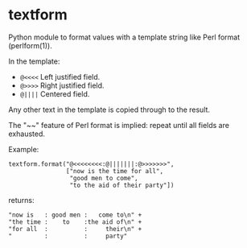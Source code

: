 # textform
Python module to format values with a template string
like Perl format (perlform(1)).

In the template:

 * `@<<<<`  Left justified field.
 * `@>>>>`  Right justified field.
 * `@||||`  Centered field.

Any other text in the template is copied through to the result.

The "~~" feature of Perl format is implied: repeat until all fields
are exhausted.

Example:

    textform.format("@<<<<<<<<:@|||||||:@>>>>>>>",
                    ["now is the time for all",
                     "good men to come",
                     "to the aid of their party"])

returns:

    "now is   : good men :   come to\n" +
    "the time :    to    :the aid of\n" +
    "for all  :          :     their\n" +
    "         :          :     party"

